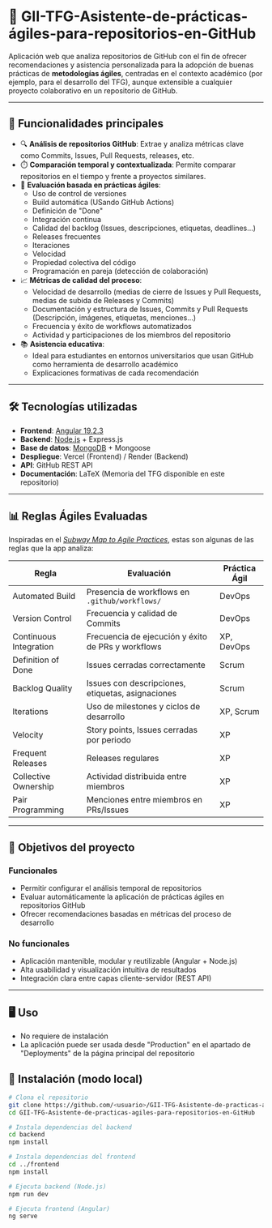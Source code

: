 # 🧠 GII-TFG-Asistente-de-prácticas-ágiles-para-repositorios-en-GitHub

Aplicación web que analiza repositorios de GitHub con el fin de ofrecer recomendaciones y asistencia personalizada para la adopción de buenas prácticas de **metodologías ágiles**, centradas en el contexto académico (por ejemplo, para el desarrollo del TFG), aunque extensible a cualquier proyecto colaborativo en un repositorio de GitHub.

---

## 🚀 Funcionalidades principales

- 🔍 **Análisis de repositorios GitHub**: Extrae y analiza métricas clave como Commits, Issues, Pull Requests, releases, etc.
- ⏱️ **Comparación temporal y contextualizada**: Permite comparar repositorios en el tiempo y frente a proyectos similares.
- 🧭 **Evaluación basada en prácticas ágiles**:
  - Uso de control de versiones
  - Build automática (USando GitHub Actions)
  - Definición de "Done"
  - Integración continua
  - Calidad del backlog (Issues, descripciones, etiquetas, deadlines…)
  - Releases frecuentes
  - Iteraciones
  - Velocidad
  - Propiedad colectiva del código
  - Programación en pareja (detección de colaboración)
- 📈 **Métricas de calidad del proceso**:
  - Velocidad de desarrollo (medias de cierre de Issues y Pull Requests, medias de subida de Releases y Commits)
  - Documentación y estructura de Issues, Commits y Pull Requests (Descripción, imágenes, etiquetas, menciones...)
  - Frecuencia y éxito de workflows automatizados
  - Actividad y participaciones de los miembros del repositorio
- 📚 **Asistencia educativa**:
  - Ideal para estudiantes en entornos universitarios que usan GitHub como herramienta de desarrollo académico
  - Explicaciones formativas de cada recomendación

---

## 🛠️ Tecnologías utilizadas

- **Frontend**: [Angular 19.2.3](https://angular.io/)
- **Backend**: [Node.js](https://nodejs.org/) + Express.js
- **Base de datos**: [MongoDB](https://www.mongodb.com/) + Mongoose
- **Despliegue**: Vercel (Frontend) / Render (Backend)
- **API**: GitHub REST API
- **Documentación**: LaTeX (Memoria del TFG disponible en este repositorio)

---

## 📊 Reglas Ágiles Evaluadas

Inspiradas en el [_Subway Map to Agile Practices_](https://www.agilealliance.org), estas son algunas de las reglas que la app analiza:

| Regla                           | Evaluación                                                  | Práctica Ágil              |
|--------------------------------|--------------------------------------------------------------|----------------------------|
| Automated Build                | Presencia de workflows en `.github/workflows/`              | DevOps                     |
| Version Control                | Frecuencia y calidad de Commits                             | DevOps                     |
| Continuous Integration         | Frecuencia de ejecución y éxito de PRs y workflows          | XP, DevOps                 |
| Definition of Done             | Issues cerradas correctamente                               | Scrum                      |
| Backlog Quality                | Issues con descripciones, etiquetas, asignaciones           | Scrum                      |
| Iterations                     | Uso de milestones y ciclos de desarrollo                    | XP, Scrum                  |
| Velocity                       | Story points, Issues cerradas por periodo                   | XP                         |
| Frequent Releases              | Releases regulares                                          | XP                         |
| Collective Ownership           | Actividad distribuida entre miembros                        | XP                         |
| Pair Programming               | Menciones entre miembros en PRs/Issues                      | XP                         |

---

## 🎯 Objetivos del proyecto

### Funcionales

- Permitir configurar el análisis temporal de repositorios
- Evaluar automáticamente la aplicación de prácticas ágiles en repositorios GitHub
- Ofrecer recomendaciones basadas en métricas del proceso de desarrollo

### No funcionales

- Aplicación mantenible, modular y reutilizable (Angular + Node.js)
- Alta usabilidad y visualización intuitiva de resultados
- Integración clara entre capas cliente-servidor (REST API)

---

## 🖥️ Uso

- No requiere de instalación
- La aplicación puede ser usada desde "Production" en el apartado de "Deployments" de la página principal del repositorio


## 📌 Instalación (modo local)

```bash
# Clona el repositorio
git clone https://github.com/<usuario>/GII-TFG-Asistente-de-practicas-agiles-para-repositorios-en-GitHub.git
cd GII-TFG-Asistente-de-practicas-agiles-para-repositorios-en-GitHub

# Instala dependencias del backend
cd backend
npm install

# Instala dependencias del frontend
cd ../frontend
npm install

# Ejecuta backend (Node.js)
npm run dev

# Ejecuta frontend (Angular)
ng serve